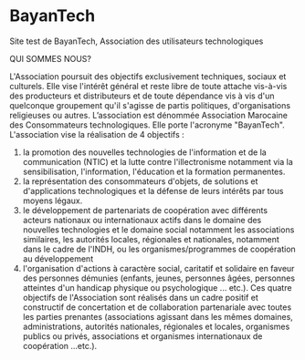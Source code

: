 # BayanTech
Site test de BayanTech, Association des utilisateurs technologiques

QUI SOMMES NOUS?

L'Association poursuit des objectifs exclusivement techniques, sociaux et culturels. Elle vise l'intérêt général et reste libre de toute attache vis-à-vis des producteurs et distributeurs et de toute dépendance vis à vis d'un quelconque groupement qu'il s'agisse de partis politiques, d'organisations religieuses ou autres.
L’association est dénommée Association Marocaine des Consommateurs technologiques. Elle porte l'acronyme "BayanTech".
L'association vise la réalisation de 4 objectifs :
1.	la promotion des nouvelles technologies de l'information et de la communication (NTIC) et la lutte contre l'illectronisme notamment via la sensibilisation, l'information, l'éducation et la formation permanentes.
2.	la représentation des consommateurs d'objets, de solutions et d'applications technologiques et la défense de leurs intérêts par tous moyens légaux.
3.	le développement de partenariats de coopération avec différents acteurs nationaux ou internationaux actifs dans le domaine des nouvelles technologies et le domaine social notamment les associations similaires, les autorités locales, régionales et nationales, notamment dans le cadre de l'INDH, ou les organismes/programmes de coopération au développement
4.	l'organisation d'actions à caractère social, caritatif et solidaire en faveur des personnes démunies (enfants, jeunes, personnes âgées, personnes atteintes d'un handicap physique ou psychologique ... etc.).
Ces quatre objectifs de l'Association sont réalisés dans un cadre positif et constructif de concertation et de collaboration partenariale avec toutes les parties prenantes (associations agissant dans les mêmes domaines, administrations, autorités nationales, régionales et locales, organismes publics ou privés, associations et organismes internationaux de coopération ...etc.).
